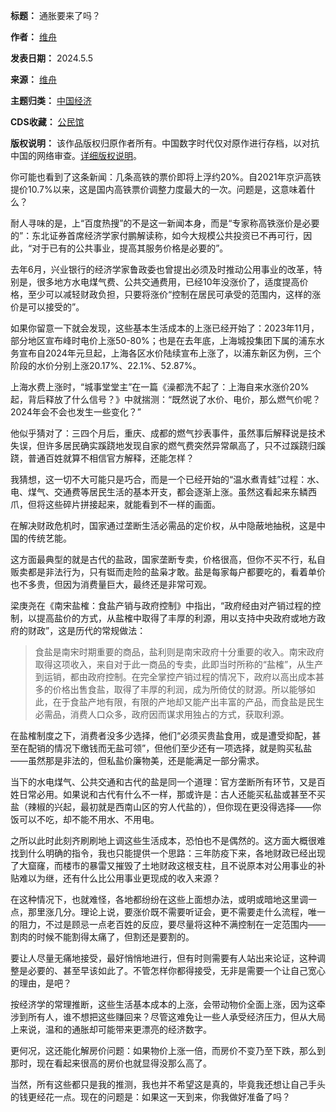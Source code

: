 

**标题：** 通胀要来了吗？  

**作者：** [维舟](https://chinadigitaltimes.net/space/维舟)  

**发表日期：** 2024.5.5  

**来源：** [维舟](https://web.archive.org/web/https://mp.weixin.qq.com/s/4SRdaIXr6cBR201XHrUEVA)  

**主题归类：** [中国经济](https://chinadigitaltimes.net/space/中国经济)  

**CDS收藏：** [公民馆](https://chinadigitaltimes.net/space/%E5%85%AC%E6%B0%91%E9%A6%86)  

**版权说明：** 该作品版权归原作者所有。中国数字时代仅对原作进行存档，以对抗中国的网络审查。[详细版权说明](https://chinadigitaltimes.net/chinese/copyright)。


你可能也看到了这条新闻：几条高铁的票价即将上浮约20%。自2021年京沪高铁提价10.7%以来，这是国内高铁票价调整力度最大的一次。问题是，这意味着什么？


耐人寻味的是，上“百度热搜”的不是这一新闻本身，而是“专家称高铁涨价是必要的”：东北证券首席经济学家付鹏解读称，如今大规模公共投资已不再可行，因此，“对于已有的公共事业，提高其服务价格是必要的”。 


去年6月，兴业银行的经济学家鲁政委也曾提出必须及时推动公用事业的改革，特别是，很多地方水电煤气费、公共交通费用，已经10年没涨价了，适度提高价格，至少可以减轻财政负担，只要将涨价“控制在居民可承受的范围内，这样的涨价是可以接受的”。


如果你留意一下就会发现，这些基本生活成本的上涨已经开始了：2023年11月，部分地区宣布峰时电价上涨50-80%；也是在去年底，上海城投集团下属的浦东水务宣布自2024年元旦起，上海各区水价陆续宣布上涨了，以浦东新区为例，三个阶段的水价分别上涨20.17%、22.1%、52.87%。


上海水费上涨时，“城事堂堂主”在一篇《澡都洗不起了：上海自来水涨价20%起，背后释放了什么信号？》中就揣测：“既然说了水价、电价，那么燃气价呢？2024年会不会也发生一些变化？”


他似乎猜对了：三四个月后，重庆、成都的燃气抄表事件，虽然事后解释说是技术失误，但许多居民确实蹊跷地发现自家的燃气费突然异常飙高了，只不过蹊跷归蹊跷，普通百姓就算不相信官方解释，还能怎样？


我猜想，这一切不大可能只是巧合，而是一个已经开始的“温水煮青蛙”过程：水、电、煤气、交通费等居民生活的基本开支，都会逐渐上涨。虽然这看起来东鳞西爪，但将这些碎片拼接起来，就能看到不一样的画面。 


在解决财政危机时，国家通过垄断生活必需品的定价权，从中隐蔽地抽税，这是中国的传统艺能。 


这方面最典型的就是古代的盐政，国家垄断专卖，价格很高，但你不买不行，私自贩卖都是非法行为，只有铤而走险的盐枭才敢。盐是每家每户都要吃的，看着单价也不多贵，但因为消费量巨大，最终还是非常可观。


梁庚尧在《南宋盐榷：食盐产销与政府控制》中指出，“政府经由对产销过程的控制，以提高盐价的方式，从盐榷中取得了丰厚的利源，用以支持中央政府或地方政府的财政”，这是历代的常规做法： 



> 食盐是南宋时期重要的商品，盐利则是南宋政府十分重要的收入。南宋政府取得这项收入，来自对于此一商品的专卖，此即当时所称的“盐榷”，从生产到运销，都由政府控制。在完全掌控产销过程的情况下，政府以高出成本甚多的价格出售食盐，取得了丰厚的利润，成为所倚仗的财源。所以能够如此，在于食盐产地有限，有限的产地却又能产出丰富的产品，而食盐是民生必需品，消费人口众多，政府因而谋求用独占的方式，获取利源。


在盐榷制度之下，消费者没多少选择，他们“必须买贵盐食用，或是遭受抑配，甚至在配销的情况下缴钱而无盐可领”，但他们至少还有一项选择，就是购买私盐——虽然那是非法的，但私盐价廉物美，还是能满足一部分需求。 


当下的水电煤气、公共交通和古代的盐是同一个道理：官方垄断所有环节，又是百姓日常必用。如果说和古代有什么不一样，那或许是：古人还能买私盐或甚至不买盐（辣椒的兴起，最初就是西南山区的穷人代盐的），但你现在更没得选择——你饭可以不吃，却不能不用水、不用电。


之所以此时此刻齐刷刷地上调这些生活成本，恐怕也不是偶然的。这方面大概很难找到什么明确的指令，我也只能提供一个思路：三年防疫下来，各地财政已经出现了大窟窿，而楼市的暴雷又摧毁了土地财政这根支柱，且不说原本对公用事业的补贴难以为继，还有什么比公用事业更现成的收入来源？ 


在这种情况下，也就难怪，各地都纷纷在这些上面想办法，或明或暗地这里调一点，那里涨几分。理论上说，要涨价既不需要听证会，更不需要走什么流程，唯一的阻力，不过是顾忌一点老百姓的反应，要尽量将这种不满控制在一定范围内——割肉的时候不能割得太痛了，但割还是要割的。 


要让人尽量无痛地接受，最好悄悄地进行，但有时则需要有人站出来论证，这种调整是必要的、甚至早该如此了。不管怎样你都得接受，无非是需要一个让自己宽心的理由，是吧？ 


按经济学的常理推断，这些生活基本成本的上涨，会带动物价全面上涨，因为这牵涉到所有人，谁不想把这些赚回来？尽管这难免让一些人承受经济压力，但从大局上来说，温和的通胀却可能带来更漂亮的经济数字。


更何况，这还能化解房价问题：如果物价上涨一倍，而房价不变乃至下跌，那么到那时，现在看起来很高的房价也就显得没那么高了。 


当然，所有这些都只是我的推测，我也并不希望这是真的，毕竟我还想让自己手头的钱更经花一点。现在的问题是：如果这一天到来，你我做好准备了吗？

